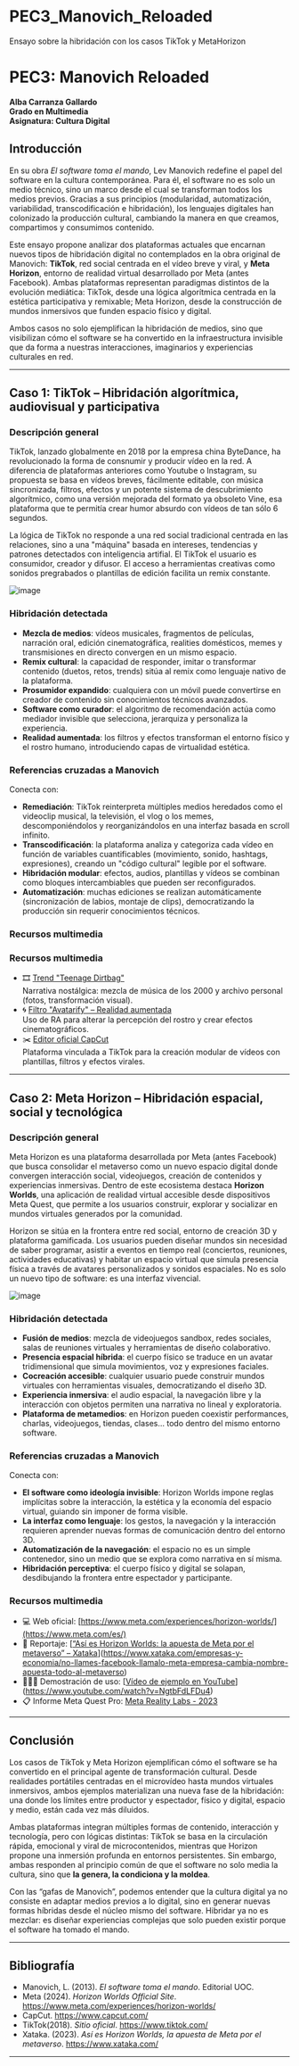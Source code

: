 # PEC3_Manovich_Reloaded
Ensayo sobre la hibridación con los casos TikTok y MetaHorizon
# PEC3: Manovich Reloaded  
**Alba Carranza Gallardo**  
**Grado en Multimedia**  
**Asignatura: Cultura Digital**

## Introducción

En su obra *El software toma el mando*, Lev Manovich redefine el papel del software en la cultura contemporánea. Para él, el software no es solo un medio técnico, sino un marco desde el cual se transforman todos los medios previos. Gracias a sus principios (modularidad, automatización, variabilidad, transcodificación e hibridación), los lenguajes digitales han colonizado la producción cultural, cambiando la manera en que creamos, compartimos y consumimos contenido.

Este ensayo propone analizar dos plataformas actuales que encarnan nuevos tipos de hibridación digital no contemplados en la obra original de Manovich: **TikTok**, red social centrada en el vídeo breve y viral, y **Meta Horizon**, entorno de realidad virtual desarrollado por Meta (antes Facebook). Ambas plataformas representan paradigmas distintos de la evolución mediática: TikTok, desde una lógica algorítmica centrada en la estética participativa y remixable; Meta Horizon, desde la construcción de mundos inmersivos que funden espacio físico y digital.

Ambos casos no solo ejemplifican la hibridación de medios, sino que visibilizan cómo el software se ha convertido en la infraestructura invisible que da forma a nuestras interacciones, imaginarios y experiencias culturales en red.

---

## Caso 1: TikTok – Hibridación algorítmica, audiovisual y participativa

### Descripción general

TikTok, lanzado globalmente en 2018 por la empresa china ByteDance, ha revolucionado la forma de consnumir y producir vídeo en la red. A  diferencia de plataformas anteriores como Youtube o Instagram, su propuesta se basa en vídeos breves, fácilmente editable, con música sincronizada, filtros, efectos y un potente sistema de descubrimiento algorítmico, como una versión mejorada del formato ya obsoleto Vine, esa plataforma que te permitía crear humor absurdo con vídeos de tan sólo 6 segundos. 

La lógica de TikTok no responde a una red social tradicional centrada en las relaciones, sino a una "máquina" basada en intereses, tendencias y patrones detectados con inteligencia artifial. El TikTok el usuario es consumidor, creador y difusor. El acceso a herramientas creativas como sonidos pregrabados o plantillas de edición facilita un remix constante. 

![image](https://github.com/user-attachments/assets/b0f2464c-25c7-41f6-81c1-6bcde7be17d7)


### Hibridación detectada

- **Mezcla de medios**: vídeos musicales, fragmentos de películas, narración oral, edición cinematográfica, realities domésticos, memes y transmisiones en directo convergen en un mismo espacio.
- **Remix cultural**: la capacidad de responder, imitar o transformar contenido (duetos, retos, trends) sitúa al remix como lenguaje nativo de la plataforma.
- **Prosumidor expandido**: cualquiera con un móvil puede convertirse en creador de contenido sin conocimientos técnicos avanzados.
- **Software como curador**: el algoritmo de recomendación actúa como mediador invisible que selecciona, jerarquiza y personaliza la experiencia.
- **Realidad aumentada**: los filtros y efectos transforman el entorno físico y el rostro humano, introduciendo capas de virtualidad estética.

### Referencias cruzadas a Manovich

Conecta con:
- **Remediación**: TikTok reinterpreta múltiples medios heredados como el videoclip musical, la televisión, el vlog o los memes, descomponiéndolos y reorganizándolos en una interfaz basada en scroll infinito.
- **Transcodificación**: la plataforma analiza y categoriza cada vídeo en función de variables cuantificables (movimiento, sonido, hashtags, expresiones), creando un "código cultural" legible por el software.
- **Hibridación modular**: efectos, audios, plantillas y vídeos se combinan como bloques intercambiables que pueden ser reconfigurados.
- **Automatización**: muchas ediciones se realizan automáticamente (sincronización de labios, montaje de clips), democratizando la producción sin requerir conocimientos técnicos.

### Recursos multimedia

### Recursos multimedia

- 🎞️ [Trend "Teenage Dirtbag"](https://www.tiktok.com/tag/teenagedirtbag)  
  Narrativa nostálgica: mezcla de música de los 2000 y archivo personal (fotos, transformación visual).
- 🌀 [Filtro "Avatarify" – Realidad aumentada](https://www.tiktok.com/tag/avatarify)  
  Uso de RA para alterar la percepción del rostro y crear efectos cinematográficos.
- ✂️ [Editor oficial CapCut](https://www.capcut.com/)  
  Plataforma vinculada a TikTok para la creación modular de vídeos con plantillas, filtros y efectos virales.

---

## Caso 2: Meta Horizon – Hibridación espacial, social y tecnológica

### Descripción general

Meta Horizon es una plataforma desarrollada por Meta (antes Facebook) que busca consolidar el metaverso como un nuevo espacio digital donde convergen interacción social, videojuegos, creación de contenidos y experiencias inmersivas. Dentro de este ecosistema destaca **Horizon Worlds**, una aplicación de realidad virtual accesible desde dispositivos Meta Quest, que permite a los usuarios construir, explorar y socializar en mundos virtuales generados por la comunidad.

Horizon se sitúa en la frontera entre red social, entorno de creación 3D y plataforma gamificada. Los usuarios pueden diseñar mundos sin necesidad de saber programar, asistir a eventos en tiempo real (conciertos, reuniones, actividades educativas) y habitar un espacio virtual que simula presencia física a través de avatares personalizados y sonidos espaciales. No es solo un nuevo tipo de software: es una interfaz vivencial.

![image](https://github.com/user-attachments/assets/cbb2c777-5126-4b56-ab93-537b073e8ce3)

### Hibridación detectada

- **Fusión de medios**: mezcla de videojuegos sandbox, redes sociales, salas de reuniones virtuales y herramientas de diseño colaborativo.
- **Presencia espacial híbrida**: el cuerpo físico se traduce en un avatar tridimensional que simula movimientos, voz y expresiones faciales.
- **Cocreación accesible**: cualquier usuario puede construir mundos virtuales con herramientas visuales, democratizando el diseño 3D.
- **Experiencia inmersiva**: el audio espacial, la navegación libre y la interacción con objetos permiten una narrativa no lineal y exploratoria.
- **Plataforma de metamedios**: en Horizon pueden coexistir performances, charlas, videojuegos, tiendas, clases… todo dentro del mismo entorno software.

### Referencias cruzadas a Manovich

Conecta con:
- **El software como ideología invisible**: Horizon Worlds impone reglas implícitas sobre la interacción, la estética y la economía del espacio virtual, guiando sin imponer de forma visible.
- **La interfaz como lenguaje**: los gestos, la navegación y la interacción requieren aprender nuevas formas de comunicación dentro del entorno 3D.
- **Automatización de la navegación**: el espacio no es un simple contenedor, sino un medio que se explora como narrativa en sí misma.
- **Hibridación perceptiva**: el cuerpo físico y digital se solapan, desdibujando la frontera entre espectador y participante.

### Recursos multimedia

- 💻 Web oficial: [https://www.meta.com/experiences/horizon-worlds/](https://www.meta.com/es/)
- 🎥 Reportaje: [[“Así es Horizon Worlds: la apuesta de Meta por el metaverso” – Xataka](https://www.xataka.com/realidad-virtual-aumentada/asi-es-horizon-worlds-plataforma-meta-que-busca-recrear-nuestra-vida-en-metaverso)](https://www.xataka.com/empresas-y-economia/no-llames-facebook-llamalo-meta-empresa-cambia-nombre-apuesta-todo-al-metaverso)
- 👩🏻‍🏫 Demostración de uso: [[Vídeo de ejemplo en YouTube](https://www.youtube.com/watch?v=y-E-xP0olWs)](https://www.youtube.com/watch?v=NgtbFdLFDu4)
- 📋 Informe Meta Quest Pro: [Meta Reality Labs - 2023](https://about.fb.com/realitylabs/)
---

## Conclusión

Los casos de TikTok y Meta Horizon ejemplifican cómo el software se ha convertido en el principal agente de transformación cultural. Desde realidades portátiles centradas en el microvídeo hasta mundos virtuales inmersivos, ambos ejemplos materializan una nueva fase de la hibridación: una donde los límites entre productor y espectador, físico y digital, espacio y medio, están cada vez más diluidos.

Ambas plataformas integran múltiples formas de contenido, interacción y tecnología, pero con lógicas distintas: TikTok se basa en la circulación rápida, emocional y viral de microcontenidos, mientras que Horizon propone una inmersión profunda en entornos persistentes. Sin embargo, ambas responden al principio común de que el software no solo media la cultura, sino que **la genera, la condiciona y la moldea**.

Con las “gafas de Manovich”, podemos entender que la cultura digital ya no consiste en adaptar medios previos a lo digital, sino en generar nuevas formas híbridas desde el núcleo mismo del software. Hibridar ya no es mezclar: es diseñar experiencias complejas que solo pueden existir porque el software ha tomado el mando.

---

## Bibliografía

- Manovich, L. (2013). *El software toma el mando*. Editorial UOC.
- Meta (2024). *Horizon Worlds Official Site*. https://www.meta.com/experiences/horizon-worlds/
- CapCut. https://www.capcut.com/
- TikTok(2018). *Sitio oficial*. https://www.tiktok.com/
- Xataka. (2023). *Así es Horizon Worlds, la apuesta de Meta por el metaverso*. https://www.xataka.com/
  
---
